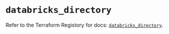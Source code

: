 # `databricks_directory`

Refer to the Terraform Registory for docs: [`databricks_directory`](https://registry.terraform.io/providers/databricks/databricks/1.19.0/docs/resources/directory).
